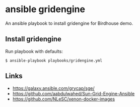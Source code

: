 # ansible gridengine

An ansible playbook to install gridengine for Birdhouse demo.

## Install gridengine

Run playbook with defaults:

    $ ansible-playbook playbooks/gridengine.yml

## Links

* https://galaxy.ansible.com/grycap/sge/
* https://github.com/aabdulwahed/Sun-Grid-Engine-Ansible
* https://github.com/NLeSC/xenon-docker-images
